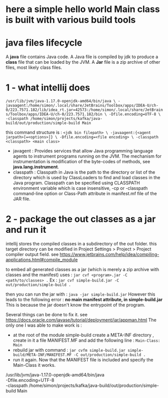 # here a simple hello world Main class is built with various build tools

# java files lifecycle
A **java** file contains Java code. 
A Java file is compiled by jdk to produce a **class** file that can be loaded by the JVM. 
A **Jar** file is a zip archive of other files, most likely class files.

# 1 - what intellij does
`/usr/lib/jvm/java-1.17.0-openjdk-amd64/bin/java \
-javaagent:/home/simon/.local/share/JetBrains/Toolbox/apps/IDEA-U/ch-0/223.7571.182/lib/idea_rt.jar=42573:/home/simon/.local/share/JetBrains/Toolbox/apps/IDEA-U/ch-0/223.7571.182/bin \
-Dfile.encoding=UTF-8 \
-classpath /home/simon/projects/kafka/java-build/out/production/simple-build Main`

this command structure is : 
`<jdk bin filepath> \
-javaagent:{<agent jarpath>[=<options>]} \
-Dfile.encoding=<file encoding> \
-classpath <classpath> <main class>`

- javagent : Provides services that allow Java programming language agents to instrument programs running on the JVM. The mechanism for instrumentation is modification of the byte-codes of methods, see **java.lang.instrument**.
- classpath : Classpath in Java is the path to the directory or list of the directory which is used by ClassLoaders to find and load classes in the Java program. Classpath can be specified using CLASSPATH environment variable which is case insensitive, -cp or -classpath command-line option or Class-Path attribute in manifest.mf file of the JAR file.

# 2 - package the out classes as a jar and run it
intellij stores the compiled classes in a subdirectory of the out folder.
this target directory can be modified in Project Settings > Project > Project compiler output field.
see https://www.jetbrains.com/help/idea/compiling-applications.html#compile_module

to embed all generated classes as a jar (which is merely a zip archive with classes and the manifest) uses : `jar cvf <program>.jar -C <path/to/classes> .`
Ex : `jar cvf simple-build.jar -C out/production/simple-build .`

then you can run the jar with : `java -jar simple-build.jar`
However this leads to the following error : **no main manifest attribute, in simple-build.jar**
This is because the jar doesn't know the entrypoint of the program.

Several things can be done to fix it. see https://docs.oracle.com/javase/tutorial/deployment/jar/appman.html
The only one I was able to make work is : 
- at the root of the module simple-build create a META-INF directory , create in it a file MANIFEST.MF and add the following line : `Main-Class: Main`
- rebuild jar with command : `jar cvfm simple-build.jar simple-build/META-INF/MANIFEST.MF -C out/production/simple-build .`
- run it again. Now that the MANIFEST file is included  and specify the Main-Class it works. 



/usr/lib/jvm/java-1.17.0-openjdk-amd64/bin/java \
-Dfile.encoding=UTF-8 \
-classpath /home/simon/projects/kafka/java-build/out/production/simple-build Main



